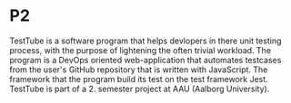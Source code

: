 # P2

TestTube is a software program that helps devlopers in there unit testing process, with the purpose of lightening the often trivial workload. The program is a DevOps oriented web-application that automates testcases from the user's GitHub repository that is written with JavaScript. The framework that the program build its test on the test framework Jest. TestTube is part of a 2. semester project at AAU (Aalborg University). 
